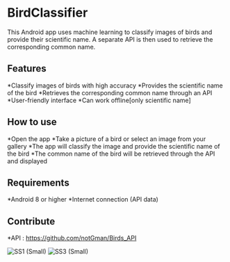 # BirdClassifier

This Android app uses machine learning to classify images of birds and provide their scientific name. A separate API is then used to retrieve the corresponding common name.

## Features
    
*Classify images of birds with high accuracy
*Provides the scientific name of the bird
*Retrieves the corresponding common name through an API
*User-friendly interface
*Can work offline[only scientific name]

## How to use

*Open the app
*Take a picture of a bird or select an image from your gallery
*The app will classify the image and provide the scientific name of the bird
*The common name of the bird will be retrieved through the API and displayed

## Requirements

*Android 8 or higher
*Internet connection (API data)
    
## Contribute

*API : https://github.com/notGman/Birds_API
 
![SS1 (Small)](https://user-images.githubusercontent.com/92641951/214368769-07859b90-b3b2-490d-af88-19e6f087bf4f.jpg)
![SS3 (Small)](https://user-images.githubusercontent.com/92641951/214640576-927a75a8-f61c-4f7c-8e84-0d19e904556a.jpg)
